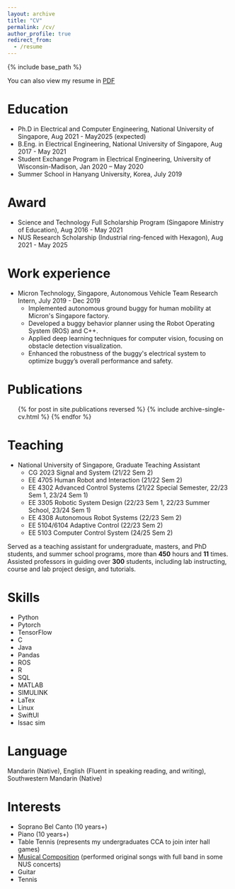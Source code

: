 ```yaml
---
layout: archive
title: "CV"
permalink: /cv/
author_profile: true
redirect_from:
  - /resume
---
```


{% include base_path %}

You can also view my resume in [PDF](GuoHaoren_cv_v2.pdf)

Education
======
* Ph.D in Electrical and Computer Engineering, National University of Singapore, Aug 2021 - May2025 (expected)
* B.Eng. in Electrical Engineering, National University of Singapore, Aug 2017 - May 2021
* Student Exchange Program in Electrical Engineering, University of Wisconsin-Madison, Jan 2020 – May 2020
* Summer School in Hanyang University, Korea, July 2019

Award
======
* Science and Technology Full Scholarship Program (Singapore Ministry of Education), Aug 2016 - May 2021
* NUS Research Scholarship (Industrial ring-fenced with Hexagon), Aug 2021 - May 2025
  
Work experience
======
* Micron Technology, Singapore, Autonomous Vehicle Team Research Intern, July 2019 - Dec 2019
  * Implemented autonomous ground buggy for human mobility at Micron's Singapore factory.
  * Developed a buggy behavior planner using the Robot Operating System (ROS) and C++.
  * Applied deep learning techniques for computer vision, focusing on obstacle detection visualization.
  * Enhanced the robustness of the buggy's electrical system to optimize buggy’s overall performance and safety.

Publications
======
  <ul>{% for post in site.publications reversed %}
    {% include archive-single-cv.html %}
  {% endfor %}</ul>
  
Teaching
======
* National University of Singapore, Graduate Teaching Assistant
  * CG 2023 Signal and System (21/22 Sem 2)
  * EE 4705 Human Robot and Interaction (21/22 Sem 2)
  * EE 4302 Advanced Control Systems (21/22 Special Semester, 22/23 Sem 1, 23/24 Sem 1)
  * EE 3305 Robotic System Design (22/23 Sem 1, 22/23 Summer School, 23/24 Sem 1)
  * EE 4308 Autonomous Robot Systems (22/23 Sem 2)
  * EE 5104/6104 Adaptive Control (22/23 Sem 2)
  * EE 5103 Computer Control System (24/25 Sem 2)


Served as a teaching assistant for undergraduate, masters, and PhD students, and summer school programs, more than **450** hours and **11** times. Assisted professors in guiding over **300** students, including lab instructing, course and lab project design, and tutorials.
  

Skills
======
* Python
* Pytorch
* TensorFlow
* C
* Java
* Pandas
* ROS
* R
* SQL
* MATLAB
* SIMULINK
* LaTex
* Linux
* SwiftUI
* Issac sim

Language
======
Mandarin (Native), English (Fluent in speaking reading, and writing), Southwestern Mandarin (Native)


Interests
======
* Soprano Bel Canto (10 years+)
* Piano (10 years+)
* Table Tennis (represents my undergraduates CCA to join inter hall games)
* [Musical Composition](https://music.163.com/#/artist?id=31164112) (performed original songs with full band in some NUS concerts)
* Guitar
* Tennis

